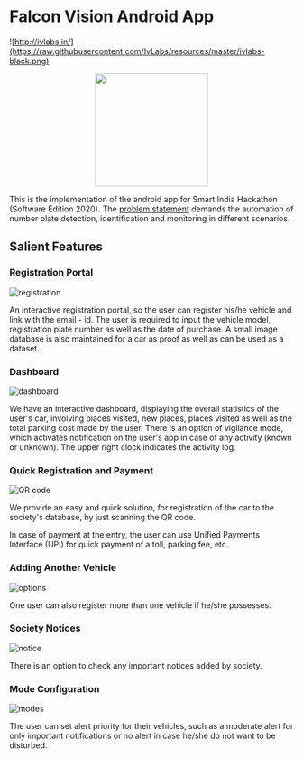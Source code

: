 

# Falcon Vision Android App

![http://ivlabs.in/](https://raw.githubusercontent.com/IvLabs/resources/master/ivlabs-black.png)

<p align="center">
  <img width="200" height="200" src="images/Falcon_Vision_logo.jpg">
</p>

This is the implementation of the android app for Smart India Hackathon (Software Edition 2020). The [problem statement](https://sih2020.sih.gov.in/nodal-centers/prin-l-n-welingkar-institute-of-management-development-research-weschool/) demands the automation of number plate detection, identification and monitoring in different scenarios.

## Salient Features

### Registration Portal

![registration](images/registration.png)

An interactive registration portal, so the user can register his/he vehicle and link with the email - id. The user is required to input the vehicle model, registration plate number as well as the date of purchase. A small image database is also maintained for a car as proof as well as can be used as a dataset.

### Dashboard

![dashboard](images/dashboard.png) 

We have an interactive dashboard, displaying the overall statistics of the user's car, involving places visited, new places, places visited as well as the total parking cost made by the user. There is an option of vigilance mode, which activates notification on the user's app in case of any activity (known or unknown). The upper right clock indicates the activity log.

### Quick Registration and Payment

![QR code](images/qr_payment.png)

We provide an easy and quick solution, for registration of the car to the society's database, by just scanning the QR code.

In case of payment at the entry, the user can use Unified Payments Interface (UPI) for quick payment of a toll, parking fee, etc.

### Adding Another Vehicle

![options](images/add_vehicle.png)

One user can also register more than one vehicle if he/she possesses.

### Society Notices 

![notice](images/notices.png)

There is an option to check any important notices added by society.

### Mode Configuration

![modes](images/conf_mode.png)

The user can set alert priority for their vehicles, such as a moderate alert for only important notifications or no alert in case he/she do not want to be disturbed.





